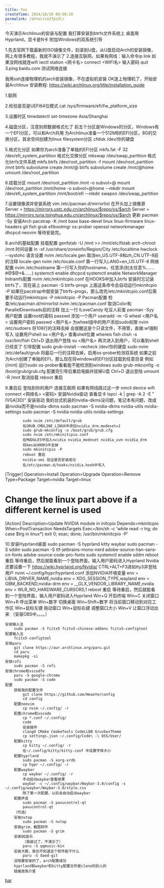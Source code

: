 ```yaml
---
title: foo
createTime: 2024/10/10 09:50:20
permalink: /ohter/co27pv3l/
---
```


今天演示Archlinux的安装与配置
我打算安装到btrfs文件系统上
桌面用Hyprland，显卡是N卡
附加Windows的双系统引导

1.先去官网下载最新的ISO镜像文件，刻录到U盘，从U盘启动Arch的安装镜像，网上有很多教程，我就不演示了
2.连接互联网，如果有网线：输入命令ip link   如果没网线就连wifi
    iwctl
    station <网卡名> connect <WIFI名>
    输入密码
    quit
3.ping baidu.com  测试网络连接

我用ssh连接物理机的arch安装镜像，不在虚拟机安装
OK连上物理机了，开始安装Archlinux
安装教程:
    https://wiki.archlinux.org/title/installation_guide

1.联网

2.检验是否是UEFI64位模式
    cat /sys/firmware/efi/fw_platform_size

3.设置时区
    timedatectl set-timezone Asia/Shanghai

4.磁盘分区，注意别把数据格式化了
    前五个分区是Windows的分区，Windows有一个EFI分区，可以和Arch共用
    为Archlinux准备一个512MB的EFI分区，8G的交换分区，其余空间创建为linux filesystem分区
    cfdisk /dev/你的硬盘

5.格式化分区
    如果你为arch准备了单独的EFI分区
        mkfs.fat -F 32 /dev/efi_system_partition
    格式化交换分区
        mkswap /dev/swap_partition
    格式化btrfs文件系统
        mkfs.btrfs /dev/root_partition -f
        mount /dev/root_partition /mnt
        btrfs subvolume create /mnt/@
        btrfs subvolume create /mnt/@home
        umount /dev/root_partition

6.挂载分区
    mount /dev/root_partition /mnt -o subvol=@
    mount /dev/root_partition /mnt/home -o subvol=@home --mkdir
    mount /dev/efi_system_partition /mnt/boot/efi --mkdir
    swapon /dev/swap_partition

7.设置镜像源并安装系统
    vim /etc/pacman.d/mirrorlist
    在开头加上镜像源
        Server = https://mirrors.ustc.edu.cn/archlinux/$repo/os/$arch
        Server = https://mirrors.tuna.tsinghua.edu.cn/archlinux/$repo/os/$arch
    更新
        pacman -Sy
    安装Arch
        pacstrap -K /mnt base base-devel linux linux-firmware linux-headers git fish grub efibootmgr os-prober openssl networkmanager dhcpcd neovim
        等待安装完。

8.arch的基础配置
    挂载配置
        genfstab -U /mnt >> /mnt/etc/fstab
        arch-chroot /mnt
    时间设置
        ln -sf /usr/share/zoneinfo/Region/City /etc/localtime
        hwclock --systohc
    语言设置
        nvim /etc/locale.gen
        取消en_US.UTF-8和zh_CN.UTF-8前的注释
        locale-gen
        nvim /etc/locale.conf
        第一行写入LANG=en_US.UTF-8
    网络配置
        nvim /etc/hostname
        第一行写入你的hostname，任意添(别太任意%……#@$@*&……)
        systemctl enable dhcpcd
        systemctl enable NetworkManager
    Initramfs配置
        nvim /etc/mkinitcpio.conf
        在HOOKS中加入btrfs
        安装时忘记装btrfs了，现在装上
        pacman -S btrfs-progs
        上面这条命令会自动运行mkinitcpio -P
        如果在pacstrap中就安装了btrfs-progs，那么改完/etc/mkinitcpio.conf后需要手动运行mkinitcpio -P
        mkinitcpio -P
    Pacman配置
        检查/etc/pacman.d/mirrorlist
        nvim /etc/pacman.conf
        取消Color和ParallelDownloads前的注释
        加上一行 ILoveCandy  吃豆人彩蛋
        pacman -Syy
    用户配置
        设置root的密码
            passwd
        添加一个用户
            useradd -m -G wheel <用户名>
        设置用户密码
            passwd <用户名>
        为wheel组中的用户添加sudo权限
            nvim /etc/sudoers
            将108行的注释去掉
            会提醒这是个只读文件，不用管，直接:w!强制写入
        设置用户shell
            su <用户名>
            查看shell位置
                whereis fish
            chsh -s /usr/bin/fish
            Ctrl+D 退出用户登陆
            su <用户名>
            再次进入到用户，可以看到shell已经变了
    引导配置
        sudo grub-install --recheck /dev/你的硬盘
        sudo nvim /etc/default/grub
        将最后一行的注释去掉，启用os-prober检测双系统
        如果之前为Arch创建了单独的EFI，那么现在将windows的EFI分区挂载到任意目录 例如(/mnt)
        运行sudo os-prober看看能不能检测到windows
        sudo grub-mkconfig -o /boot/grub/grub.cfg
    配置完引导后重启电脑并拔掉U盘
        Ctrl+D 退出登陆
        umount -R /mnt 取消挂载
        reboot 重启

9.重启后
    登陆到你的用户
    连接互联网
        如果有网线跳过这一步
        nmcli device wifi connect <网络名> <密码>
    安装Nvidia驱动
        查看显卡
            lspci -k | grep -A 2 -E "(VGA|3D)"
        安装驱动
            我的台式机装的nvidia-dkms没问题，笔记本有问题，改成装nvidia而不是nvidia-dkms
            sudo pacman -S nvidia-dkms nvidia-utils nvidia-settings
            sudo pacman -S nvidia nvidia-utils nvidia-settings

            sudo nvim /etc/default/grub
            在GRUB_CMDLINE_LINUX中添加nvidia_drm.modeset=1
            sudo grub-mkconfig -o /boot/grub/grub.cfg
            sudo nvim /etc/mkinitcpio.conf
            在MODULES中加入nvidia nvidia_modeset nvidia_uvm nvidia_drm
            将kms从HOOKS中去掉
            sudo mkinitcpio -P
            reboot 重启
            nvidia-smi 验证是否安装成功
            在/etc/pacman.d/hooks/nvidia.hook中写入
[Trigger]
Operation=Install
Operation=Upgrade
Operation=Remove
Type=Package
Target=nvidia
Target=linux
# Change the linux part above if a different kernel is used

[Action]
Description=Update NVIDIA module in initcpio
Depends=mkinitcpio
When=PostTransaction
NeedsTargets
Exec=/bin/sh -c 'while read -r trg; do case $trg in linux*) exit 0; esac; done; /usr/bin/mkinitcpio -P'

            
10.安装Hyprland桌面
    sudo pacman -S hyprland kitty waybar
    sudo pacman -S sddm
    sudo pacman -S ttf-jetbrains-mono-nerd adobe-source-han-sans-cn-fonts adobe-source-code-pro-fonts
    sudo systemctl enable sddm
    reboot 重启
    等待重启，然后就能看到一个登陆界面，输入用户密码进入Hyprland
    Nvidia还要设置一下
    https://wiki.hyprland.org/Nvidia/
    CTRL+ALT+F3进如tty3并登陆用户
    nvim ~/.config/hypr/hyprland.conf
    添加NVIDIA环境变量
    env = LIBVA_DRIVER_NAME,nvidia
    env = XDG_SESSION_TYPE,wayland
    env = GBM_BACKEND,nvidia-drm
    env = __GLX_VENDOR_LIBRARY_NAME,nvidia
    env = WLR_NO_HARDWARE_CURSORS,1
    reboot 重启
    等待重启，然后就能看到一个登陆界面，输入用户密码进入Hyprland
    Win+Q 开启终端
    Win+C 关闭窗口
    Win+R 呼出菜单
    Win+数字 切换桌面
    Win+Shift+数字 将当前窗口移动到对应工作区
    Win+鼠标左键 拖动窗口
    Win+鼠标右键 调整窗口大小
    Win+V 让窗口浮动出来
    （安装OBS中。。。。）

    安装输入法
        sudo pacman -S fcitx5 fcitx5-chinese-addons fcitx5-configtool
    配置输入法
        fcitx5-configtool
    安装paru
        git clone https://aur.archlinux.org/paru.git
        cd paru
        makepkg -si
    安装rofi
        sudo pacman -S rofi
    安装chrome和vscodfe
        paru -S google-chrome
        sudo pacman -S code
    配置
        获取我的配置文件
            git clone https://github.com/HeaoYe/config
            cd config
        配置neovim
            cp nvim ~/.config/ -r
        配置chrome和vscode
            cp *.conf ~/.config/
            code
            安装插件
            clangd CMake CmakeTools CodeLLDB GruvboxTheme
            cp settings.json ~/.config/Code\ -\ OSS/User/
        配置kitty
            cp kitty ~/.config/ -r
            在~/.config/kitty/kitty.conf 中设置字体大小
        配置hyprland
            sudo pacman -S xorg-xrdb
            cp hypr ~/.config/ -r
        配置waybar
            cp waybar ~/.config/ -r
            手动启动waybar查看效果
            waybar -c ~/.config/waybar/Waybar-3.0/config -s ~/.config/waybar/Waybar-3.0/style.css
            除了第一次配置，以后会自动启动waybar
        配置声音
            sudo pacman -S pavucontrol-qt
            pavucontrol-qt
        （可选）
        安装nvtop
            sudo pacman -S nvtop
        安装grim，截图软件
            sudo pacman -S grim
        安装QQ音乐
            （我装过了，不演示了）
            paru -S qqmusic-bin
        安装大鹅，我也不知道这个软件能干什么
            paru -S daed-git
        没啥要安装的了，arch配置成功
        hyprland和waybar和kitty配置文件是clone的别人的
        链接放简介里

[bar](./bar.md)
